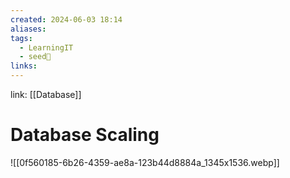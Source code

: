 ```yaml
---
created: 2024-06-03 18:14
aliases: 
tags:
  - LearningIT
  - seed🌱
links:
---
```


link: [[Database]]

# Database Scaling

![[0f560185-6b26-4359-ae8a-123b44d8884a_1345x1536.webp]]